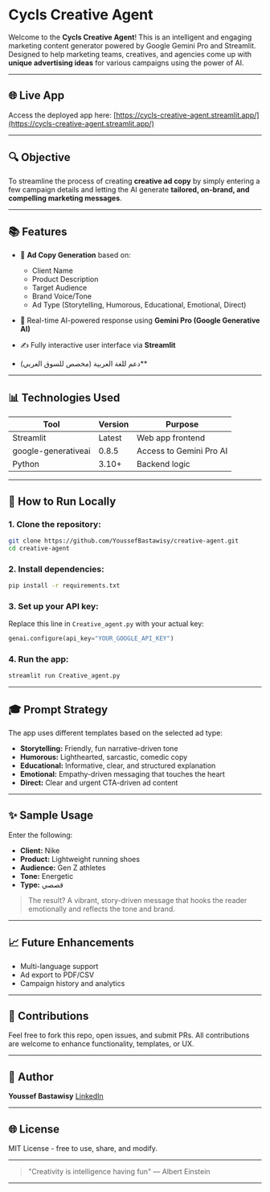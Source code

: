 #  Cycls Creative Agent

Welcome to the **Cycls Creative Agent**! This is an intelligent and engaging marketing content generator powered by Google Gemini Pro and Streamlit. Designed to help marketing teams, creatives, and agencies come up with **unique advertising ideas** for various campaigns using the power of AI.

---

## 🌐 Live App

Access the deployed app here: [https://cycls-creative-agent.streamlit.app/](https://cycls-creative-agent.streamlit.app/)

---

## 🔍 Objective

To streamline the process of creating **creative ad copy** by simply entering a few campaign details and letting the AI generate **tailored, on-brand, and compelling marketing messages**.

---

## 📚 Features

* 📑 **Ad Copy Generation** based on:

  * Client Name
  * Product Description
  * Target Audience
  * Brand Voice/Tone
  * Ad Type (Storytelling, Humorous, Educational, Emotional, Direct)
* 🚀 Real-time AI-powered response using **Gemini Pro (Google Generative AI)**
* ✍️ Fully interactive user interface via **Streamlit**
* دعم للغة العربية (مخصص للسوق العربي)\*\*

---

## 📊 Technologies Used

| Tool                | Version | Purpose                 |
| ------------------- | ------- | ----------------------- |
| Streamlit           | Latest  | Web app frontend        |
| google-generativeai | 0.8.5  | Access to Gemini Pro AI |
| Python              | 3.10+   | Backend logic           |

---

## 🚧 How to Run Locally

### 1. Clone the repository:

```bash
git clone https://github.com/YoussefBastawisy/creative-agent.git
cd creative-agent
```

### 2. Install dependencies:

```bash
pip install -r requirements.txt
```

### 3. Set up your API key:

Replace this line in `Creative_agent.py` with your actual key:

```python
genai.configure(api_key="YOUR_GOOGLE_API_KEY")
```

### 4. Run the app:

```bash
streamlit run Creative_agent.py
```

---

## 🎓 Prompt Strategy

The app uses different templates based on the selected ad type:

* **Storytelling:** Friendly, fun narrative-driven tone
* **Humorous:** Lighthearted, sarcastic, comedic copy
* **Educational:** Informative, clear, and structured explanation
* **Emotional:** Empathy-driven messaging that touches the heart
* **Direct:** Clear and urgent CTA-driven ad content

---

## ✨ Sample Usage

Enter the following:

* **Client:** Nike
* **Product:** Lightweight running shoes
* **Audience:** Gen Z athletes
* **Tone:** Energetic
* **Type:** قصصي

> The result? A vibrant, story-driven message that hooks the reader emotionally and reflects the tone and brand.

---

## 📈 Future Enhancements

* Multi-language support
* Ad export to PDF/CSV
* Campaign history and analytics

---

## 📢 Contributions

Feel free to fork this repo, open issues, and submit PRs. All contributions are welcome to enhance functionality, templates, or UX.

---

## 📍 Author

**Youssef Bastawisy**
[LinkedIn](www.linkedin.com/in/youssef-bastawisy)

---

## 🌐 License

MIT License - free to use, share, and modify.

---

> "Creativity is intelligence having fun" — Albert Einstein

---
